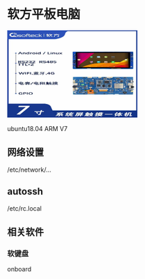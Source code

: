 # 软方平板电脑

<img src="./img/d1f899bb3388a76e91b233ac431d6fb.jpg" alt="描述文字" width="300" height="200">

ubuntu18.04 ARM V7

## 网络设置

/etc/network/...

## autossh

/etc/rc.local

## 相关软件

### 软键盘

onboard
